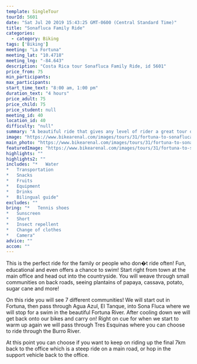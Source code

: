 ```yaml
---
template: SingleTour
tourId: 5601
date: "Sat Jul 20 2019 15:43:25 GMT-0600 (Central Standard Time)"
title: "Sonafluca Family Ride"
categories: 
  - category: Biking
tags: ['Biking']
meeting: "La Fortuna"
meeting_lat: "10.4718"
meeting_lng: "-84.643"
description: "Costa Rica tour Sonafluca Family Ride, id 5601"
price_from: 75
min_participants: 
max_participants: 
start_time_text: "8:00 am, 1:00 pm"
duration_text: "4 hours"
price_adult: 75
price_child: 75
price_student: null
meeting_id: 40
location_id: 40
difficulty: "null"
summary: "A beautiful ride that gives any level of rider a great tour of the area. Ride though plantations, down to rivers and on back roads, seeing areas rarely seen by tourists!"
image: "https://www.bikearenal.com/images/tours/31/fortuna-to-sonafluca.jpg"
main_photo: "https://www.bikearenal.com/images/tours/31/fortuna-to-sonafluca.jpg"
featuredImage: "https://www.bikearenal.com/images/tours/31/fortuna-to-sonafluca.jpg"
highlights: ""
highlights2: ""
includes: "*   Water
*   Transportation
*   Snacks
*   Fruits
*   Equipment
*   Drinks
*   Bilingual guide"
excludes: ""
bring: "*   Tennis shoes
*   Sunscreen
*   Short
*   Insect repellent
*   Change of clothes
*   Camera"
advice: ""
accom: ""
---
```

This is the perfect ride for the family or people who don�t ride often! Fun, educational and even offers a chance to swim! Start right from town at the main office and head out into the countryside. You will weave through small communities on back roads, seeing plantains of papaya, cassava, potato, sugar cane and more!

On this ride you will see 7 different communities! We will start out in Fortuna, then pass through Agua Azul, El Tanque, into Sona Fluca where we will stop for a swim in the beautiful Fortuna River. After cooling down we will get back onto our bikes and carry on! Right on cue for when we start to warm up again we will pass through Tres Esquinas where you can choose to ride through the Burro River.

At this point you can choose if you want to keep on riding up the final 7km back to the office which is a steep ride on a main road, or hop in the support vehicle back to the office.